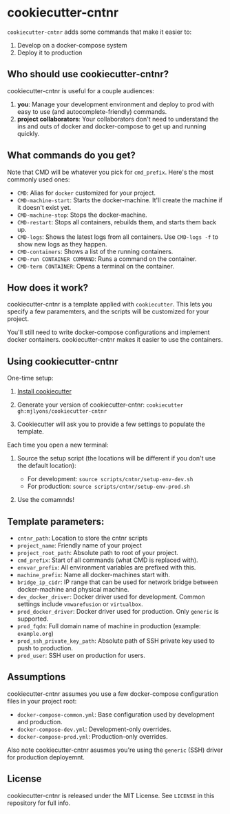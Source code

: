 # cookiecutter-cntnr

`cookiecutter-cntnr` adds some commands that make it easier to:

1. Develop on a docker-compose system
2. Deploy it to production

## Who should use cookiecutter-cntnr?

cookiecutter-cntnr is useful for a couple audiences:

1. **you**: Manage your development environment and deploy to prod with easy to use (and autocomplete-friendly) commands.
2. **project collaborators**: Your collaborators don't need to understand the ins and outs of docker and docker-compose to get up and running quickly.

## What commands do you get?

Note that CMD will be whatever you pick for `cmd_prefix`. Here's the most commonly used ones:

* `CMD`: Alias for `docker` customized for your project.
* `CMD-machine-start`: Starts the docker-machine. It'll create the machine if it doesn't exist yet.
* `CMD-machine-stop`: Stops the docker-machine.
* `CMD-restart`: Stops all containers, rebuilds them, and starts them back up.
* `CMD-logs`: Shows the latest logs from all containers. Use `CMD-logs -f` to show new logs as they happen.
* `CMD-containers`: Shows a list of the running containers.
* `CMD-run CONTAINER COMMAND`: Runs a command on the container. 
* `CMD-term CONTAINER`: Opens a terminal on the container.

## How does it work?

cookiecutter-cntnr is a template applied with `cookiecutter`. This lets you specify a few paramemters, and the scripts will be customized for your project.

You'll still need to write docker-compose configurations and implement docker containers. cookiecutter-cntnr makes it easier to use the containers.

## Using cookiecutter-cntnr

One-time setup:

1. [Install cookiecutter](https://cookiecutter.readthedocs.io/en/latest/installation.html)

2. Generate your version of cookiecutter-cntnr: `cookiecutter gh:mjlyons/cookiecutter-cntnr`

3. Cookiecutter will ask you to provide a few settings to populate the template.

Each time you open a new terminal:

1. Source the setup script (the locations will be different if you don't use the default location):
    * For development: `source scripts/cntnr/setup-env-dev.sh`
    * For production: `source scripts/cntnr/setup-env-prod.sh`

2. Use the comamnds!

## Template parameters:

* `cntnr_path`: Location to store the cntnr scripts
* `project_name`: Friendly name of your project
* `project_root_path`: Absolute path to root of your project.
* `cmd_prefix`: Start of all commands (what CMD is replaced with).
* `envvar_prefix`: All environment variables are prefixed with this.
* `machine_prefix`: Name all docker-machines start with.
* `bridge_ip_cidr`: IP range that can be used for network bridge between docker-machine and physical machine.
* `dev_docker_driver`: Docker driver used for development. Common settings include `vmwarefusion` or `virtualbox`.
* `prod_docker_driver`: Docker driver used for production. Only `generic` is supported.
* `prod_fqdn`: Full domain name of machine in production (example: `example.org`)
* `prod_ssh_private_key_path`: Absolute path of SSH private key used to push to production.
* `prod_user`: SSH user on production for users.

## Assumptions

cookiecutter-cntnr assumes you use a few docker-compose configuration files in your project root:

* `docker-compose-common.yml`: Base configuration used by development and production.
* `docker-compose-dev.yml`: Development-only overrides.
* `docker-compose-prod.yml`: Production-only overrides.

Also note cookiecutter-cntnr asusmes you're using the `generic` (SSH) driver for production deployemnt.

## License

cookiecutter-cntnr is released under the MIT License. See `LICENSE` in this repository for full info.

